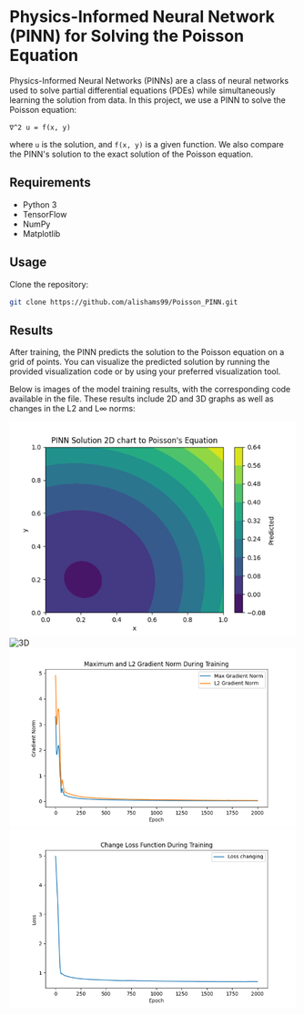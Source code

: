 # Physics-Informed Neural Network (PINN) for Solving the Poisson Equation


Physics-Informed Neural Networks (PINNs) are a class of neural networks used to solve partial differential equations (PDEs) while simultaneously learning the solution from data. In this project, we use a PINN to solve the Poisson equation:

```
∇^2 u = f(x, y)
```

where `u` is the solution, and `f(x, y)` is a given function. We also compare the PINN's solution to the exact solution of the Poisson equation.

## Requirements

- Python 3
- TensorFlow
- NumPy
- Matplotlib

## Usage

Clone the repository:

```bash
git clone https://github.com/alishams99/Poisson_PINN.git
```


## Results

After training, the PINN predicts the solution to the Poisson equation on a grid of points. You can visualize the predicted solution by running the provided visualization code or by using your preferred visualization tool.

Below is images of the model training results, with the corresponding code available in the file. These results include 2D and 3D graphs as well as changes in the L2 and L∞ norms:

![2D](https://github.com/alishams99/Poisson_PINN/blob/main/result%20images/2D%20-%202000.png)
![3D](https://github.com/alishams99/Poisson_PINN/commit/983fad85b77b11d7628a9e1b50addecab9761437)
![L2](https://github.com/alishams99/Poisson_PINN/blob/main/result%20images/L2%20-%202000.png)
![Loss](https://github.com/alishams99/Poisson_PINN/blob/main/result%20images/LOSS.png)

